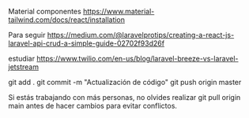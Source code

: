 Material componentes
https://www.material-tailwind.com/docs/react/installation

Para seguir
https://medium.com/@laravelprotips/creating-a-react-js-laravel-api-crud-a-simple-guide-02702f93d26f

estudiar
https://www.twilio.com/en-us/blog/laravel-breeze-vs-laravel-jetstream


git add .
git commit -m "Actualización de código"
git push origin master

Si estás trabajando con más personas, no olvides realizar git pull origin main antes de hacer cambios para evitar conflictos.

